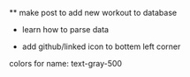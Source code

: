 

** make post to add new workout to database

- learn how to parse data

- add github/linked icon to bottem left corner

colors for name:
text-gray-500